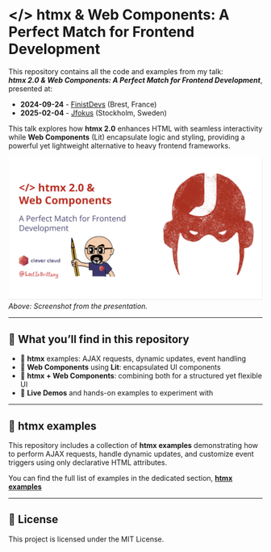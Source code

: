# </> htmx & Web Components: A Perfect Match for Frontend Development

This repository contains all the code and examples from my talk:  
**_htmx 2.0 & Web Components: A Perfect Match for Frontend Development_**, presented at:

- **2024-09-24** - [FinistDevs](https://noti.st/lostinbrittany/YtYnR4/htmx-2-0-web-components-a-perfect-match-for-frontend-development) (Brest, France)
- **2025-02-04** - [Jfokus](https://www.jfokus.se/talks/2244) (Stockholm, Sweden)

This talk explores how **htmx 2.0** enhances HTML with seamless interactivity while **Web Components** (Lit) encapsulate logic and styling, providing a powerful yet lightweight alternative to heavy frontend frameworks.

![Introduction to </> htmx](./img/screenshot-1024px.jpg)  
_Above: Screenshot from the presentation._

---

## 📌 What you’ll find in this repository
- 🔹 **htmx** examples: AJAX requests, dynamic updates, event handling  
- 🔹 **Web Components** using **Lit**: encapsulated UI components  
- 🔹 **htmx + Web Components**: combining both for a structured yet flexible UI  
- 🔹 **Live Demos** and hands-on examples to experiment with  

---

## 🚀 htmx examples

This repository includes a collection of **htmx examples** demonstrating how to perform AJAX requests, handle dynamic updates, and customize event triggers using only declarative HTML attributes.

You can find the full list of examples in the dedicated section, **[htmx examples](./htmx-examples/README.md)**

---

## 📜 License

This project is licensed under the MIT License.